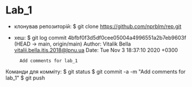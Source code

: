 # Lab_1
- клонував репозиторій: $ git clone https://github.com/nprblm/rep.git
- хеш: 
    $ git log
    commit 4bfbf0f3d5df0cee05004a4996551a2b7eb9603f (HEAD -> main, origin/main)
    Author: Vitalik Bella <vitalii.bella.itis.2018@lpnu.ua>
    Date:   Tue Nov 3 18:37:10 2020 +0300
    
        Add comments for lab_1

Команди для комміту: 
    $ git status
    $ git commit -a -m "Add comments for lab_1"
    $ git push
